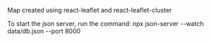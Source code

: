 Map created using react-leaflet and react-leaflet-cluster

To start the json server, run the command:
npx json-server --watch data/db.json --port 8000
